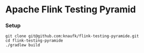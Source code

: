 # Apache Flink Testing Pyramid

### Setup

```
git clone git@github.com:knaufk/flink-testing-pyramide.git
cd flink-testing-pyramide
./gradlew build
```

